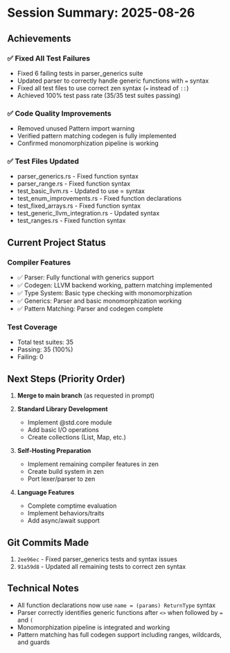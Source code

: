 # Session Summary: 2025-08-26

## Achievements

### ✅ Fixed All Test Failures
- Fixed 6 failing tests in parser_generics suite
- Updated parser to correctly handle generic functions with `=` syntax  
- Fixed all test files to use correct zen syntax (`=` instead of `::`)
- Achieved 100% test pass rate (35/35 test suites passing)

### ✅ Code Quality Improvements
- Removed unused Pattern import warning
- Verified pattern matching codegen is fully implemented
- Confirmed monomorphization pipeline is working

### ✅ Test Files Updated
- parser_generics.rs - Fixed function syntax
- parser_range.rs - Fixed function syntax
- test_basic_llvm.rs - Updated to use = syntax
- test_enum_improvements.rs - Fixed function declarations
- test_fixed_arrays.rs - Fixed function syntax
- test_generic_llvm_integration.rs - Updated syntax
- test_ranges.rs - Fixed function syntax

## Current Project Status

### Compiler Features
- ✅ Parser: Fully functional with generics support
- ✅ Codegen: LLVM backend working, pattern matching implemented
- ✅ Type System: Basic type checking with monomorphization
- ✅ Generics: Parser and basic monomorphization working
- ✅ Pattern Matching: Parser and codegen complete

### Test Coverage
- Total test suites: 35
- Passing: 35 (100%)
- Failing: 0

## Next Steps (Priority Order)

1. **Merge to main branch** (as requested in prompt)
2. **Standard Library Development**
   - Implement @std.core module
   - Add basic I/O operations
   - Create collections (List, Map, etc.)

3. **Self-Hosting Preparation**
   - Implement remaining compiler features in zen
   - Create build system in zen
   - Port lexer/parser to zen

4. **Language Features**
   - Complete comptime evaluation
   - Implement behaviors/traits
   - Add async/await support

## Git Commits Made
1. `2ee96ec` - Fixed parser_generics tests and syntax issues
2. `91a59d8` - Updated all remaining tests to correct zen syntax

## Technical Notes
- All function declarations now use `name = (params) ReturnType` syntax
- Parser correctly identifies generic functions after `<>` when followed by `=` and `(`
- Monomorphization pipeline is integrated and working
- Pattern matching has full codegen support including ranges, wildcards, and guards